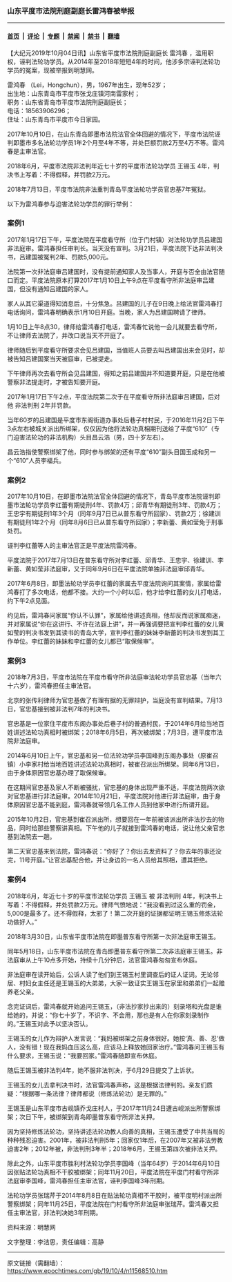 ### 山东平度市法院刑庭副庭长雷鸿春被举报

---

#### [首页](../../../..?n11568510) &nbsp;|&nbsp; [评论](../../../../../epoch-comment?n11568510) &nbsp;|&nbsp; [专题](../../../../../epoch-special?n11568510) &nbsp;|&nbsp; [禁闻](../../../../../epoch-news?n11568510) &nbsp;|&nbsp; [禁书](../../../../../books?n11568510) &nbsp;|&nbsp; [翻墙](https://github.com/gfw-breaker/nogfw/blob/master/README.md?n11568510)


<div class="post_content" id="artbody" itemprop="articleBody">
 <!-- article content begin -->
 <p>
  【大纪元2019年10月04日讯】山东省平度市法院刑庭副庭长
  <ok href="https://www.epochtimes.com/gb/tag/%E9%9B%B7%E9%B8%BF%E6%98%A5.html">
   雷鸿春
  </ok>
  ，滥用职权，诬判法轮功学员。从2014年至2018年短短4年的时间，他涉多宗诬判法轮功学员的冤案，现被举报到明慧网。
 </p>
 <p>
  <ok href="https://www.epochtimes.com/gb/tag/%E9%9B%B7%E9%B8%BF%E6%98%A5.html">
   雷鸿春
  </ok>
  （Lei，Hongchun），男，1967年出生，现年52岁；
  <br/>
  出生地：山东青岛市平度市张戈庄镇河南雷家村；
  <br/>
  职务：山东省青岛市平度市法院刑庭副庭长；
  <br/>
  电话：18563906296；
  <br/>
  住址：山东青岛市平度市今日家园。
 </p>
 <p>
  2017年10月10日，在山东青岛即墨市法院法官全体回避的情况下，平度市法院诬判即墨市多名法轮功学员1年2个月至4年不等，并处巨额罚款2万至4万不等。雷鸿春是主审法官。
 </p>
 <p>
  2018年6月，平度市法院非法判年近七十岁的平度市法轮功学员
  <ok href="https://www.epochtimes.com/gb/tag/%E7%8E%8B%E9%94%A1%E7%8E%89.html">
   王锡玉
  </ok>
  4年，判决书上写着：不得假释，并罚款2万元。
 </p>
 <p>
  2018年7月13日，平度市法院非法重判青岛平度法轮功学员官忠基7年冤狱。
 </p>
 <p>
  以下为雷鸿春参与迫害法轮功学员的罪行举例：
 </p>
 <h3>
  案例1
 </h3>
 <p>
  2017年1月17日下午，平度法院在平度看守所（位于门村镇）对法轮功学员吕建国非法庭审。雷鸿春担任审判长。当天没有宣判。3月21日，平度法院下达非法判决书，吕建国被冤判2年、罚款5,000元。
 </p>
 <p>
  法院第一次非法庭审吕建国时，没有提前通知家人及当事人，开庭与否全由法官随口而定。平度法院原本打算2017年1月10日上午9点在平度看守所非法庭审吕建国，但没有通知吕建国的家人。
 </p>
 <p>
  家人从其它渠道得知消息后，十分焦急。吕建国的儿子在9日晚上给法官雷鸿春打电话询问，雷鸿春明确表示1月10日开庭。当晚，家人为吕建国聘请了律师。
 </p>
 <p>
  1月10日上午8点30，律师给雷鸿春打电话，雷鸿春忙说他一会儿就要去看守所，不让律师去法院了，并改口说当天不开庭了。
 </p>
 <p>
  律师随后到平度看守所要求会见吕建国，当值班人员要去叫吕建国出来会见时，却被告知吕建国案当天被庭审，已被提走。
 </p>
 <p>
  下午律师再次去看守所会见吕建国，得知之前吕建国并不知道要开庭，只是在他被警察非法提走时，才被告知要开庭。
 </p>
 <p>
  2017年1月17日下午2点，平度法院第二次于在平度看守所非法庭审吕建国，后对他
  <ok href="https://www.epochtimes.com/gb/tag/%E9%9D%9E%E6%B3%95%E5%88%A4%E5%88%91.html">
   非法判刑
  </ok>
  2年并罚款。
 </p>
 <p>
  当年60岁的吕建国是平度市东阁街道办事处后巷子村村民，于2016年11月2日下午3点左右被城关派出所绑架，仅仅因为他将法轮功真相期刊送给了平度“610”（专门迫害法轮功的非法机构）头目昌云浩（男，四十岁左右）。
 </p>
 <p>
  昌云浩指使警察绑架了他，同时参与绑架的还有平度“610”副头目国玉成和另一个“610”人员李福兵。
 </p>
 <h3>
  案例2
 </h3>
 <p>
  2017年10月10日，在即墨市法院法官全体回避的情况下，青岛平度市法院诬判即墨市法轮功学员李红蕾有期徒刑4年、罚款4万；邱青华有期徒刑3年、罚款4万；王忠宇有期徒刑1年3个月（同年9月7日已从普东看守所回家）、罚款2万；徐建训有期徒刑1年2个月（同年8月6日已从普东看守所回家）；李新蕾、黄如莹免于刑事处罚。
 </p>
 <p>
  诬判李红蕾等人的主审法官正是平度法院雷鸿春。
 </p>
 <p>
  平度法院于2017年7月13日在普东看守所对李红蕾、邱青华、王忠宇、徐建训、李新蕾、黄如莹非法庭审，又于同年9月6日在平度法院单独非法庭审邱青华。
 </p>
 <p>
  2017年6月8日，即墨法轮功学员李红蕾的家属去平度法院询问其案情，家属给雷鸿春打了多次电话，他都不接。大约一个小时以后，他才给李红蕾的女儿打电话，约下午2点见面。
 </p>
 <p>
  约见后，雷鸿春问家属“你认不认罪”，家属给他讲述真相，他却反而说家属痴迷，并对家属说“你在这讲行、不许在法庭上讲”，并一再强调要把宣判李红蕾的女儿黄如莹的判决书发到其读书的青岛大学，宣判李红蕾的妹妹李新蕾的判决书发到其工作单位。李红蕾的妹妹和李红蕾的女儿都已“取保候审”。
 </p>
 <h3>
  案例3
 </h3>
 <p>
  2018年7月3日，平度市法院在平度市看守所非法庭审法轮功学员官忠基（当年六十六岁），雷鸿春担任主审法官。
 </p>
 <p>
  北京的张传利律师为官忠基做了有理有据的无罪辩护，当庭没有宣判结果。7月13日，官忠基接到被非法判7年的判决书。
 </p>
 <p>
  官忠基是一位家住平度市东阁办事处后巷子村的普通村民，于2014年6月给当地百姓讲述法轮功真相时被绑架；2018年6月5日，再次被绑架；7月3日，遭平度市法院非法庭审。
 </p>
 <p>
  2014年6月10日上午，官忠基和另一位法轮功学员李国峰到东阁办事处（原崔召镇）小李家村给当地百姓讲述法轮功真相时，被崔召派出所绑架。同年6月13日，由于身体原因官忠基办理了取保候审。
 </p>
 <p>
  在这期间官忠基及家人不断被骚扰，官忠基的身体出现严重不适，平度法院两次欲对官忠基进行非法庭审。2014年10月21日，平度法院对他进行非法庭审，由于身体原因官忠基不能到庭，雷鸿春就带领几名工作人员到他家中进行所谓开庭。
 </p>
 <p>
  2015年10月2日，官忠基到崔召派出所，想要回在一年前被该派出所非法抄去的物品，同时给那些警察讲真相。下午他的儿子就接到雷鸿春的电话，说让他父亲官忠基到法院去一趟。
 </p>
 <p>
  第二天官忠基来到法院，雷鸿春说：“你好了？你出去发资料了？你去年的事还没完，11号开庭。”让官忠基配合他，并让身边的一名人员给其照相，遭其拒绝。
 </p>
 <h3>
  案例4
 </h3>
 <p>
  2018年6月，年近七十岁的平度市法轮功学员
  <ok href="https://www.epochtimes.com/gb/tag/%E7%8E%8B%E9%94%A1%E7%8E%89.html">
   王锡玉
  </ok>
  被
  <ok href="https://www.epochtimes.com/gb/tag/%E9%9D%9E%E6%B3%95%E5%88%A4%E5%88%91.html">
   非法判刑
  </ok>
  4年，判决书上写着：不得假释，并处罚款2万元。律师气愤地说：“我没看到过这么重的罚金，5,000是最多了。还不得假释，太邪了！第二次开庭的证据都证明王锡玉修炼法轮功做好人。”
 </p>
 <p>
  2018年3月30日，山东省平度市法院在即墨普东看守所第一次非法庭审王锡玉。
 </p>
 <p>
  同年5月18日，山东平度市法院在青岛即墨普东看守所第二次非法庭审王锡玉。非法庭审从上午10点多开始，持续十几分钟后，法官雷鸿春匆匆宣布休庭。
 </p>
 <p>
  非法庭审在读开始后，公诉人读了他们到王锡玉村里调查后的证人证词。无论邻居、村妇女主任还是王锡玉的大弟弟，大家一致证实王锡玉在家里和弟弟们一起赡养老父亲。
 </p>
 <p>
  念完证词后，雷鸿春就开始追问王锡玉，（非法抄家抄出来的）刻录塔和光盘是谁给她的，并说：“你七十岁了，不识字、不会用，那也是有人在你家刻录制作的。”王锡玉对此予以坚决否认。
 </p>
 <p>
  王锡玉的女儿作为辩护人发言说：“我妈被绑架之前身体很好。她按‘真、善、忍’做人，没有错！现在我妈血压这么高，应该马上释放她回家治疗。”雷鸿春问王锡玉有什么要求，王锡玉说：“我要回家。”雷鸿春随即宣布休庭。
 </p>
 <p>
  随后王锡玉被非法判4年，她不服非法判决，于6月29日提交了上诉状。
 </p>
 <p>
  王锡玉的女儿去拿判决书时，法官雷鸿春声称，这是根据法律判的。亲友们质疑：“根据哪一条法律？律师都说（修炼法轮功）是无罪的。”
 </p>
 <p>
  王锡玉是山东平度市古岘镇乔戈庄村人，于2017年11月24日遭古岘派出所警察绑架；次日下午，被绑架到青岛即墨普东看守所非法关押。
 </p>
 <p>
  因为坚持修炼法轮功，坚持讲述法轮功教人向善的真相，王锡玉遭受了中共当局的种种残忍迫害。2001年，被非法判刑5年；回家仅1年后，在2007年又被非法劳教迫害2年；2012年被，非法判刑3年半；2018年6月，王锡玉第四次被非法关押。
 </p>
 <p>
  除此之外，山东平度市胜利村法轮功学员李国峰（当年64岁）于2014年6月10日因张贴法轮功真相不干胶被绑架；同年11月20日，平度法院在平度门村看守所非法庭审李国峰，雷鸿春担任主审法官，诬判李国峰3年刑期。
 </p>
 <p>
  法轮功学员张瑞芹于2014年8月8日在贴法轮功真相不干胶时，被平度明村派出所警察绑架；同年11月25日，平度法院在门村看守所非法庭审张瑞芹。雷鸿春又担任主审法官，非法判决她3年刑期。
 </p>
 <p>
  资料来源：明慧网
 </p>
 <p>
  文字整理：李洁思，责任编辑：高静
 </p>
 <!-- article content end -->
 <div id="below_article_ad">
 </div>
</div>


---

原文链接（需翻墙）：https://www.epochtimes.com/gb/19/10/4/n11568510.htm